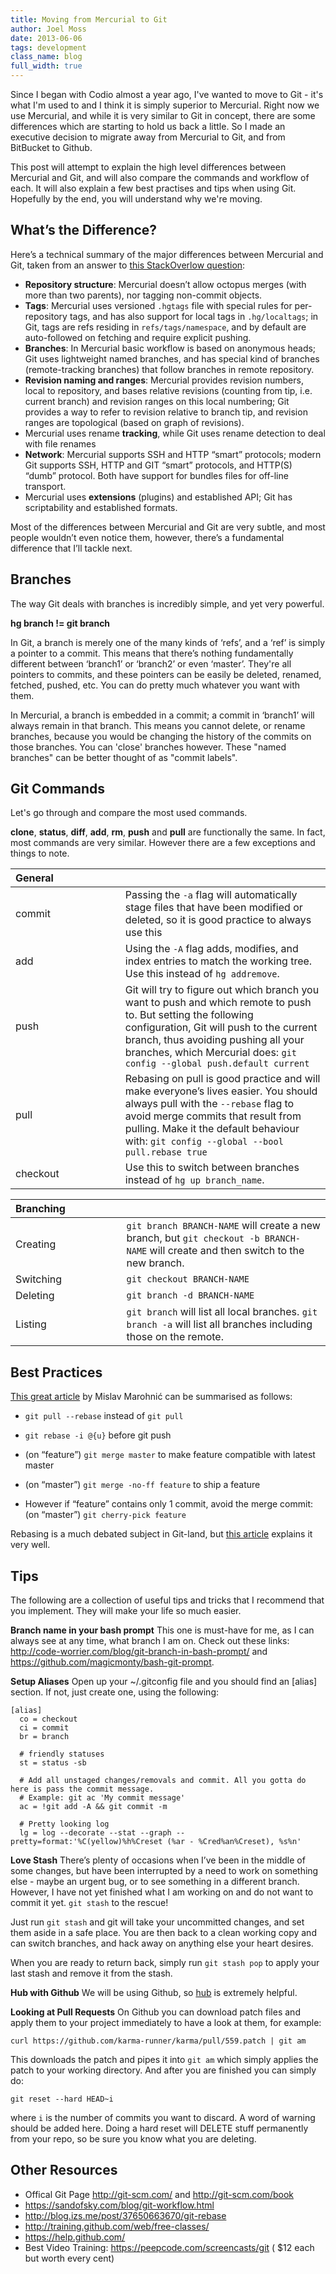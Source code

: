 ```yaml
---
title: Moving from Mercurial to Git
author: Joel Moss
date: 2013-06-06
tags: development
class_name: blog
full_width: true
---
```


Since I began with Codio almost a year ago, I've wanted to move to Git - it's what I'm used to and I think it is simply superior to Mercurial. Right now we use Mercurial, and while it is very similar to Git in concept, there are some differences which are starting to hold us back a little. So I made an executive decision to migrate away from Mercurial to Git, and from BitBucket to Github.

This post will attempt to explain the high level differences between Mercurial and Git, and will also compare the commands and workflow of each. It will also explain a few best practises and tips when using Git. Hopefully by the end, you will understand why we're moving.


## What’s the Difference?

Here’s a technical summary of the major differences between Mercurial and Git, taken from an answer to [this StackOverlow question](http://stackoverflow.com/questions/1598759/git-and-mercurial-compare-and-contrast):

 - **Repository structure**: Mercurial doesn’t allow octopus merges (with more than two parents), nor tagging non-commit objects.
 - **Tags**: Mercurial uses versioned `.hgtags` file with special rules for per-repository tags, and has also support for local tags in `.hg/localtags`; in Git, tags are refs residing in `refs/tags/namespace`, and by default are auto-followed on fetching and require explicit pushing.
 - **Branches**: In Mercurial basic workflow is based on anonymous heads; Git uses lightweight named branches, and has special kind of branches (remote-tracking branches) that follow branches in remote repository.
 - **Revision naming and ranges**: Mercurial provides revision numbers, local to repository, and bases relative revisions (counting from tip, i.e. current branch) and revision ranges on this local numbering; Git provides a way to refer to revision relative to branch tip, and revision ranges are topological (based on graph of revisions).
 - Mercurial uses rename **tracking**, while Git uses rename detection to deal with file renames
 - **Network**: Mercurial supports SSH and HTTP “smart” protocols; modern Git supports SSH, HTTP and GIT “smart” protocols, and HTTP(S) “dumb” protocol. Both have support for bundles files for off-line transport.
 - Mercurial uses **extensions** (plugins) and established API; Git has scriptability and established formats.

Most of the differences between Mercurial and Git are very subtle, and most people wouldn’t even notice them, however, there’s a fundamental difference that I’ll tackle next.


## Branches

The way Git deals with branches is incredibly simple, and yet very powerful.

**hg branch != git branch**

In Git, a branch is merely one of the many kinds of ‘refs’, and a ‘ref’ is simply a pointer to a commit. This means that there’s nothing fundamentally different between ‘branch1’ or ‘branch2’ or even ‘master’. They're all pointers to commits, and these pointers can be easily be deleted, renamed, fetched, pushed, etc. You can do pretty much whatever you want with them.

In Mercurial, a branch is embedded in a commit; a commit in ‘branch1’ will always remain in that branch. This means you cannot delete, or rename branches, because you would be changing the history of the commits on those branches. You can 'close' branches however. These "named branches" can be better thought of as "commit labels".


## Git Commands

Let's go through and compare the most used commands.

**clone**, **status**, **diff**, **add**, **rm**, **push** and **pull** are functionally the same. In fact, most commands are very similar. However there are a few exceptions and things to note.

| **General**&nbsp;&nbsp;&nbsp;&nbsp;&nbsp;&nbsp;&nbsp;&nbsp;&nbsp;&nbsp;&nbsp;&nbsp;&nbsp;&nbsp;&nbsp;&nbsp;&nbsp;&nbsp;&nbsp;&nbsp;&nbsp;&nbsp;&nbsp;|                                                          |
|--------|----------------------------------------------------------|
| commit | Passing the `-a` flag will automatically stage files that have been modified or deleted, so it is good practice to always use  this |
| add | Using the `-A` flag adds, modifies, and index entries to match the working tree. Use this instead of `hg addremove`. |
| push | Git will try to figure out which branch you want to push and which remote to push to. But setting the following configuration, Git will push to the current branch, thus avoiding pushing all your branches, which Mercurial does: `git config --global push.default current` |
| pull | Rebasing on pull is good practice and will make everyone’s lives easier. You should always pull with the `--rebase` flag to avoid merge commits that result from pulling. Make it the default behaviour with: `git config --global --bool pull.rebase true` |
| checkout | Use this to switch between branches instead of `hg up branch_name`. |

| **Branching**&nbsp;&nbsp;&nbsp;&nbsp;&nbsp;&nbsp;&nbsp;&nbsp;&nbsp;&nbsp;&nbsp;&nbsp;&nbsp;&nbsp;&nbsp;&nbsp;&nbsp;&nbsp;&nbsp;|                                                          |
|----------|--------------------------------------------------------|
| Creating | `git branch BRANCH-NAME` will create a new branch, but `git checkout -b BRANCH-NAME` will create and then switch to the new branch. |
| Switching | `git checkout BRANCH-NAME` |
| Deleting | `git branch -d BRANCH-NAME` |
| Listing | `git branch` will list all local branches. `git branch -a` will list all branches including those on the remote. |


## Best Practices

[This great article](http://mislav.uniqpath.com/2013/02/merge-vs-rebase/) by Mislav Marohnić can be summarised as follows:

 - `git pull --rebase` instead of `git pull`

 - `git rebase -i @{u}` before git push

 - (on “feature”) `git merge master` to make feature compatible with latest master

 - (on “master”) `git merge -no-ff feature` to ship a feature

 - However if “feature” contains only 1 commit, avoid the merge commit: (on “master”) `git cherry-pick feature`

Rebasing is a much debated subject in Git-land, but [this article](http://blog.izs.me/post/37650663670/git-rebase) explains it very well.


## Tips

The following are a collection of useful tips and tricks that I recommend that you implement. They will make your life so much easier.

**Branch name in your bash prompt**
This one is must-have for me, as I can always see at any time, what branch I am on. Check out these links: http://code-worrier.com/blog/git-branch-in-bash-prompt/ and 
https://github.com/magicmonty/bash-git-prompt.

**Setup Aliases**
Open up your ~/.gitconfig file and you should find an [alias] section. If not, just create one, using the following:

    [alias]
      co = checkout
      ci = commit
      br = branch

      # friendly statuses
      st = status -sb

      # Add all unstaged changes/removals and commit. All you gotta do here is pass the commit message.
      # Example: git ac 'My commit message'
      ac = !git add -A && git commit -m

      # Pretty looking log
      lg = log --decorate --stat --graph --pretty=format:'%C(yellow)%h%Creset (%ar - %Cred%an%Creset), %s%n'

**Love Stash**
There’s plenty of occasions when I’ve been in the middle of some changes, but have been interrupted by a need to work on something else - maybe an urgent bug, or to see something in a different branch. However, I have not yet finished what I am working on and do not want to commit it yet. `git stash` to the rescue!

Just run `git stash` and git will take your uncommitted changes, and set them aside in a safe place. You are then back to a clean working copy and can switch branches, and hack away on anything else your heart desires.

When you are ready to return back, simply run `git stash pop` to apply your last stash and remove it from the stash.

**Hub with Github**
We will be using Github, so [hub](http://defunkt.io/hub/) is extremely helpful.

**Looking at Pull Requests**
On Github you can download patch files and apply them to your project immediately to have a look at them, for example:

    curl https://github.com/karma-runner/karma/pull/559.patch | git am

This downloads the patch and pipes it into `git am` which simply applies the patch to your working directory. And after you are finished you can simply do:

    git reset --hard HEAD~i

where `i` is the number of commits you want to discard. A word of warning should be added here. Doing a hard reset will DELETE stuff permanently from your repo, so be sure you know what you are deleting.

## Other Resources

 - Offical Git Page http://git-scm.com/ and http://git-scm.com/book
 - https://sandofsky.com/blog/git-workflow.html
 - http://blog.izs.me/post/37650663670/git-rebase
 - http://training.github.com/web/free-classes/
 - https://help.github.com/
 - Best Video Training: https://peepcode.com/screencasts/git ( $12 each but worth every cent)
